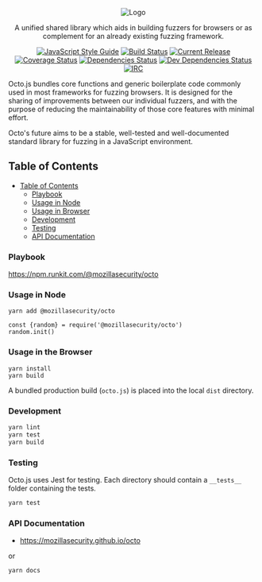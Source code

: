 <p align="center">
  <img src="https://github.com/posidron/posidron.github.io/raw/master/static/images/octo.png" alt="Logo" />
</p>

<p align="center">
A unified shared library which aids in building fuzzers for browsers or as complement for an already existing fuzzing framework.
</p>

<p align="center">
<a href="https://standardjs.com"><img src="https://img.shields.io/badge/code_style-standard-brightgreen.svg" alt="JavaScript Style Guide"></a>
<a href="https://travis-ci.org/MozillaSecurity/octo"><img src="https://api.travis-ci.org/MozillaSecurity/octo.svg?branch=master" alt="Build Status"></a>
<a href="https://img.shields.io/github/release/mozillasecurity/octo.svg"><img src="https://img.shields.io/github/release/mozillasecurity/octo.svg" alt="Current Release"></a>
<a href="https://coveralls.io/github/MozillaSecurity/octo?branch=master"><img src="https://coveralls.io/repos/github/MozillaSecurity/octo/badge.svg?branch=master" alt="Coverage Status"></a> <a href="https://david-dm.org/mozillasecurity/octo"><img src="https://img.shields.io/david/mozillasecurity/electron-genesis.svg?style=flat-square" alt="Dependencies Status"></a> <a href="https://david-dm.org/mozillasecurity/octo.svg?style=flat-square?type=dev"><img src="https://img.shields.io/david/dev/mozillasecurity/octo.svg?style=flat-square.svg?style=flat-square" alt="Dev Dependencies Status"></a> <a href="https://www.irccloud.com/invite?channel=%23fuzzing&amp;hostname=irc.mozilla.org&amp;port=6697&amp;ssl=1"><img src="https://img.shields.io/badge/IRC-%23fuzzing-1e72ff.svg?style=flat" alt="IRC"></a>
</p>

Octo.js bundles core functions and generic boilerplate code commonly used in most frameworks for fuzzing browsers. It is designed for the sharing of improvements between our individual fuzzers, and with the purpose of reducing the maintainability of those core features with minimal effort.

Octo's future aims to be a stable, well-tested and well-documented standard library for fuzzing in a JavaScript environment.

## Table of Contents

- [Table of Contents](#table-of-contents)
  - [Playbook](#playbook)
  - [Usage in Node](#usage-in-node)
  - [Usage in Browser](#usage-in-browser)
  - [Development](#development)
  - [Testing](#testing)
  - [API Documentation](#api-documentation)

### Playbook

https://npm.runkit.com/@mozillasecurity/octo

### Usage in Node

```
yarn add @mozillasecurity/octo
```

```
const {random} = require('@mozillasecurity/octo')
random.init()
```

### Usage in the Browser

```
yarn install
yarn build
```

A bundled production build (`octo.js`) is placed into the local `dist` directory.

### Development

```bash
yarn lint
yarn test
yarn build
```

### Testing

Octo.js uses Jest for testing. Each directory should contain a `__tests__` folder containing the tests.

```bash
yarn test
```

### API Documentation

- https://mozillasecurity.github.io/octo

or

```
yarn docs
```
